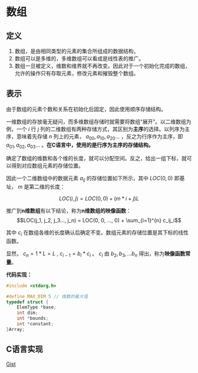 # 数组

## 定义
1. 数组，是由相同类型的元素的集合所组成的数据结构，
2. 数组可以是多维的，多维数组可以看成是线性表的推广。
3. 数组一旦被定义，维数和维界就不再改变。因此对于一个初始化完成的数组，允许的操作只有存取元素，修改元素和摧毁整个数组。


## 表示
由于数组的元素个数和关系在初始化后固定，因此使用顺序存储结构。 

一维数组的存放毫无疑问，而多维数组存储时就需要将数组“展开”。以二维数组为例，一个 $i$ 行 $j$ 列的二维数组有两种存储方式，其区别为**主序**的选择。以列序为主序，意味着先存储 $n$ 列上的元素， $a_{00}, a_{10}, a_{20}...$ ，反之为行序作为主序，即 $a_{01}, a_{02}, a_{03}...$ 。**在C语言中，使用的是行序为主序的存储结构。**


确定了数组的维数和各个维的长度，就可以分配空间。反之，给出一组下标，就可以得到对应数组元素的存储位置。

因此一个二维数组中的数据元素 $a_{ij}$ 的存储位置如下所示，其中 $LOC(0,0)$ 即基址，  $m$ 是第二维的长度：

$$LOC(i, j) = LOC(0, 0) + (m * i + j) L$$

推广到**n维数组**有以下结论，称为**n维数组的映像函数**：
$$LOC(j_1, j_2, j_3..., j_n) = LOC(0, 0, ..., 0) + \sum_{i=1}^{n} c_ij_i$$

其中 $c_i$ 在数组各维的长度确认后确定不变。数组元素的存储位置是其下标的线性函数。 

显然， $c_n = 1 * L = L$ , $c_{i-1} = b_i * c_i$ 。 $c_i$ 由 $b_2, b_3, ... b_n$ 得出，称为**映像函数常量**。


**代码实现：**
```c
#include <stdarg.h>

#define MAX_DIM 5 // 维数的最大值
typedef struct {
    ElemType *base;
    int dim;
    int *bounds;
    int *constant;
}Array;
```

## C语言实现
[Gist](https://gist.github.com/yunwu528491/0bf894bf9f73961fd847aaed7766c2ef)